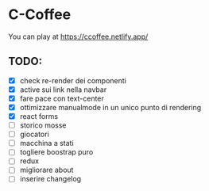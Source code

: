 # C-Coffee

You can play at https://ccoffee.netlify.app/

## TODO:

- [x] check re-render dei componenti
- [x] active sui link nella navbar
- [x] fare pace con text-center
- [x] ottimizzare manualmode in un unico punto di rendering
- [x] react forms
- [ ] storico mosse
- [ ] giocatori
- [ ] macchina a stati
- [ ] togliere boostrap puro
- [ ] redux
- [ ] migliorare about
- [ ] inserire changelog
